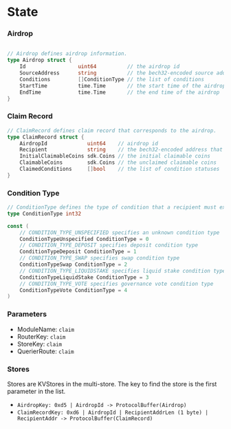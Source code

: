 <!-- order: 2 -->

# State

### Airdrop

```go

// Airdrop defines airdrop information.
type Airdrop struct {
	Id                 uint64          // the airdrop id
	SourceAddress      string          // the bech32-encoded source address
	Conditions         []ConditionType // the list of conditions
	StartTime          time.Time       // the start time of the airdrop
	EndTime            time.Time       // the end time of the airdrop
}
```

### Claim Record

```go
// ClaimRecord defines claim record that corresponds to the airdrop.
type ClaimRecord struct {
	AirdropId             uint64    // airdrop id
	Recipient             string    // the bech32-encoded address that is eligible to claim airdrop
	InitialClaimableCoins sdk.Coins // the initial claimable coins
	ClaimableCoins        sdk.Coins // the unclaimed claimable coins
	ClaimedConditions     []bool    // the list of condition statuses
}
```

### Condition Type

```go
// ConditionType defines the type of condition that a recipient must execute in order to receive a claimable amount.
type ConditionType int32

const (
	// CONDITION_TYPE_UNSPECIFIED specifies an unknown condition type
	ConditionTypeUnspecified ConditionType = 0
	// CONDITION_TYPE_DEPOSIT specifies deposit condition type
	ConditionTypeDeposit ConditionType = 1
	// CONDITION_TYPE_SWAP specifies swap condition type
	ConditionTypeSwap ConditionType = 2
	// CONDITION_TYPE_LIQUIDSTAKE specifies liquid stake condition type
	ConditionTypeLiquidStake ConditionType = 3
	// CONDITION_TYPE_VOTE specifies governance vote condition type
	ConditionTypeVote ConditionType = 4
)
```

### Parameters

- ModuleName: `claim`
- RouterKey: `claim`
- StoreKey: `claim`
- QuerierRoute: `claim`


### Stores

Stores are KVStores in the multi-store. The key to find the store is the first parameter in the list.

- `AirdropKey: 0xd5 | AirdropId -> ProtocolBuffer(Airdrop)`
- `ClaimRecordKey: 0xd6 | AirdropId | RecipientAddrLen (1 byte) | RecipientAddr -> ProtocolBuffer(ClaimRecord)`
